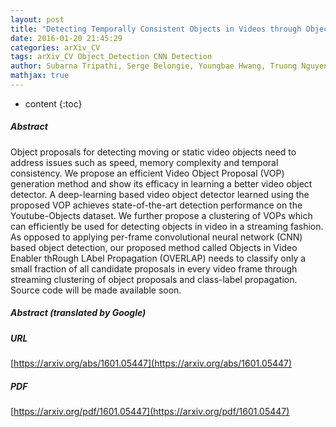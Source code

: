 ```yaml
---
layout: post
title: "Detecting Temporally Consistent Objects in Videos through Object Class Label Propagation"
date: 2016-01-20 21:45:29
categories: arXiv_CV
tags: arXiv_CV Object_Detection CNN Detection
author: Subarna Tripathi, Serge Belongie, Youngbae Hwang, Truong Nguyen
mathjax: true
---
```


* content
{:toc}

##### Abstract
Object proposals for detecting moving or static video objects need to address issues such as speed, memory complexity and temporal consistency. We propose an efficient Video Object Proposal (VOP) generation method and show its efficacy in learning a better video object detector. A deep-learning based video object detector learned using the proposed VOP achieves state-of-the-art detection performance on the Youtube-Objects dataset. We further propose a clustering of VOPs which can efficiently be used for detecting objects in video in a streaming fashion. As opposed to applying per-frame convolutional neural network (CNN) based object detection, our proposed method called Objects in Video Enabler thRough LAbel Propagation (OVERLAP) needs to classify only a small fraction of all candidate proposals in every video frame through streaming clustering of object proposals and class-label propagation. Source code will be made available soon.

##### Abstract (translated by Google)


##### URL
[https://arxiv.org/abs/1601.05447](https://arxiv.org/abs/1601.05447)

##### PDF
[https://arxiv.org/pdf/1601.05447](https://arxiv.org/pdf/1601.05447)

